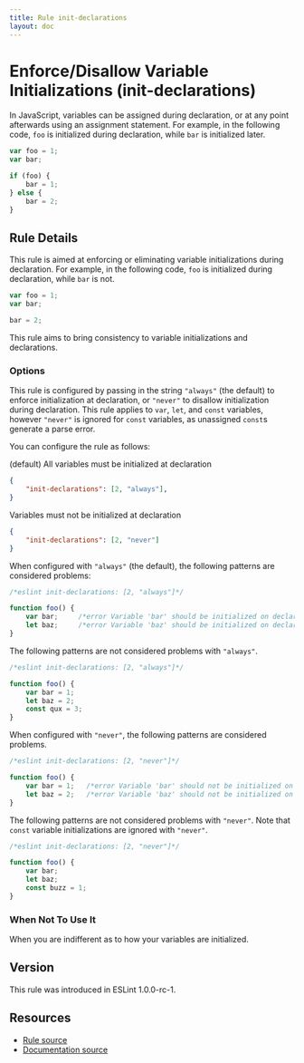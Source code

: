 ```yaml
---
title: Rule init-declarations
layout: doc
---
```

<!-- Note: No pull requests accepted for this file. See README.md in the root directory for details. -->
# Enforce/Disallow Variable Initializations (init-declarations)

In JavaScript, variables can be assigned during declaration, or at any point afterwards using an assignment statement. For example, in the following code, `foo` is initialized during declaration, while `bar` is initialized later.

```js
var foo = 1;
var bar;

if (foo) {
    bar = 1;
} else {
    bar = 2;
}
```

## Rule Details

This rule is aimed at enforcing or eliminating variable initializations during declaration. For example, in the following code, `foo` is initialized during declaration, while `bar` is not.

```js
var foo = 1;
var bar;

bar = 2;
```

This rule aims to bring consistency to variable initializations and declarations.

### Options

This rule is configured by passing in the string `"always"` (the default) to enforce initialization at declaration, or `"never"` to disallow initialization during declaration. This rule applies to `var`, `let`, and `const` variables, however `"never"` is ignored for `const` variables, as unassigned `const`s generate a parse error.

You can configure the rule as follows:

(default) All variables must be initialized at declaration

```json
{
    "init-declarations": [2, "always"],
}
```

Variables must not be initialized at declaration

```json
{
    "init-declarations": [2, "never"]
}
```

When configured with `"always"` (the default), the following patterns are considered problems:

```js
/*eslint init-declarations: [2, "always"]*/

function foo() {
    var bar;     /*error Variable 'bar' should be initialized on declaration.*/
    let baz;     /*error Variable 'baz' should be initialized on declaration.*/
}
```

The following patterns are not considered problems with `"always"`.

```js
/*eslint init-declarations: [2, "always"]*/

function foo() {
    var bar = 1;
    let baz = 2;
    const qux = 3;
}
```

When configured with `"never"`, the following patterns are considered problems.

```js
/*eslint init-declarations: [2, "never"]*/

function foo() {
    var bar = 1;   /*error Variable 'bar' should not be initialized on declaration.*/
    let baz = 2;   /*error Variable 'baz' should not be initialized on declaration.*/
}
```

The following patterns are not considered problems with `"never"`. Note that `const` variable initializations are ignored with `"never"`.

```js
/*eslint init-declarations: [2, "never"]*/

function foo() {
    var bar;
    let baz;
    const buzz = 1;
}
```

### When Not To Use It

When you are indifferent as to how your variables are initialized.

## Version

This rule was introduced in ESLint 1.0.0-rc-1.

## Resources

* [Rule source](https://github.com/eslint/eslint/tree/master/lib/rules/init-declarations.js)
* [Documentation source](https://github.com/eslint/eslint/tree/master/docs/rules/init-declarations.md)
